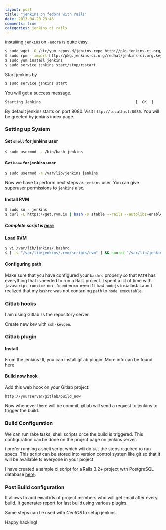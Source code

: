 ```yaml
---
layout: post
title: "jenkins on fedora with rails"
date: 2013-04-20 23:46
comments: true
categories: jenkins ci rails
---
```


Installing `jenkins` on `Fedora` is quite easy.

``` bash
$ sudo wget -O /etc/yum.repos.d/jenkins.repo http://pkg.jenkins-ci.org/redhat/jenkins.repo
$ sudo rpm --import http://pkg.jenkins-ci.org/redhat/jenkins-ci.org.key
$ sudo yum install jenkins
$ sudo service jenkins start/stop/restart
```
<!-- more -->


Start jenkins by

``` bash
$ sudo service jenkins start
```

You will get a success message.

``` bash
Starting Jenkins                                           [  OK  ]
```

By default jenkins starts on port 8080. Visit `http://localhost:8080`.
You will be greeted by jenkins index page.

### Setting up System

#### Set `shell` for jenkins user

``` bash
$ sudo usermod -s /bin/bash jenkins
```

#### Set `home` for jenkins user

``` bash
$ sudo usermod -m /var/lib/jenkins jenkins
```

Now we have to perform next steps as `jenkins` user.
You can give superuser permissions to `jenkins` also.

#### Install RVM

``` bash
$ sudo su - jenkins
$ curl -L https://get.rvm.io | bash -s stable --rails --autolibs=enabled
```

##### Complete script is [here](https://gist.github.com/prathamesh-sonpatki/5428304)

#### Load RVM

``` bash
$ vi /var/lib/jenkins/.bashrc
$ [ -s "/var/lib/jenkins/.rvm/scripts/rvm" ] && source "/var/lib/jenkins/.rvm/scripts/rvm" # This loads RVM into a shell session.
```
#### Configuring path

Make sure that you have configured your `bashrc` properly so that `PATH` has everything that is needed to run a Rails
project. I spent a lot of time with `javascript runtime not found`
error even if i had `nodejs` installed.
Later i realized that my `bashrc` was not containing `path` to `node executable`.

### Gitlab hooks

I am using Gitlab as the repository server.

Create new key with `ssh-keygen`.

### Gitlab plugin

#### Install

From the jenkins UI, you can install gitlab plugin. More info can be found [here](https://wiki.jenkins-ci.org/display/JENKINS/Gitlab+Hook+Plugin).

#### Build now hook

Add this web hook on your Gitlab project:

```
http://yourserver/gitlab/build_now
```

Now whenever there will be commit, gitlab will send a request to
jenkins to trigger the build.

### Build Configuration

We can run rake tasks, shell scripts once the build is triggered. This
configuration can be done on the project page on jenkins server.

I prefer running a shell script which will do `all` the steps required
to run specs. This script can be stored into version control system
like git so that it will be available to everyone in your project.

I have created a sample ci script for a Rails 3.2+ project with
PostgreSQL database
[here](https://gist.github.com/prathamesh-sonpatki/5516512).

### Post Build configuration

It allows to add email ids of project members who will get email after
every build. It generates report for last build using various plugins.

Same steps can be used with *CentOS* to setup jenkins.


Happy hacking!
